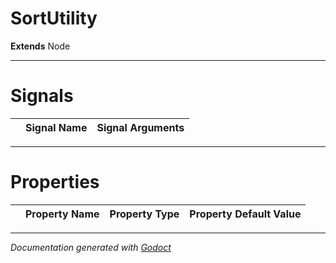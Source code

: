 # SortUtility    
**Extends** Node
        




---
# Signals

| | Signal Name | Signal Arguments |
| --- | :--- | ---: |

---
# Properties
| | Property Name | Property Type | Property Default Value |
| --- | :--- | :---: | ---: |


---
*Documentation generated with [Godoct](https://github.com/newwby/Godoct)*